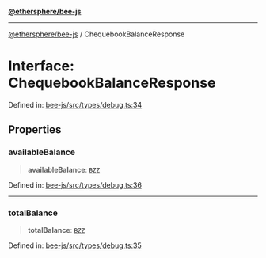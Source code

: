 [**@ethersphere/bee-js**](../Overview.md)

***

[@ethersphere/bee-js](../Overview.md) / ChequebookBalanceResponse

# Interface: ChequebookBalanceResponse

Defined in: [bee-js/src/types/debug.ts:34](https://github.com/ethersphere/bee-js/blob/3abbe2b1b264d6b586511a56e93badb2236bd09d/src/types/debug.ts#L34)

## Properties

### availableBalance

> **availableBalance**: [`BZZ`](../classes/BZZ.md)

Defined in: [bee-js/src/types/debug.ts:36](https://github.com/ethersphere/bee-js/blob/3abbe2b1b264d6b586511a56e93badb2236bd09d/src/types/debug.ts#L36)

***

### totalBalance

> **totalBalance**: [`BZZ`](../classes/BZZ.md)

Defined in: [bee-js/src/types/debug.ts:35](https://github.com/ethersphere/bee-js/blob/3abbe2b1b264d6b586511a56e93badb2236bd09d/src/types/debug.ts#L35)
